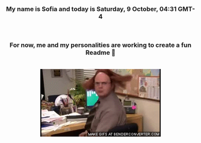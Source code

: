


<div align="center">
<h3 >My name is Sofia and today is Saturday, 9 October, 04:31 GMT-4</h3><br>
<h3 >For now, me and my personalities are working to create a fun Readme 👋
</h3><br>
<img src='img/dwight.gif' alt='working...'/>
</div>
